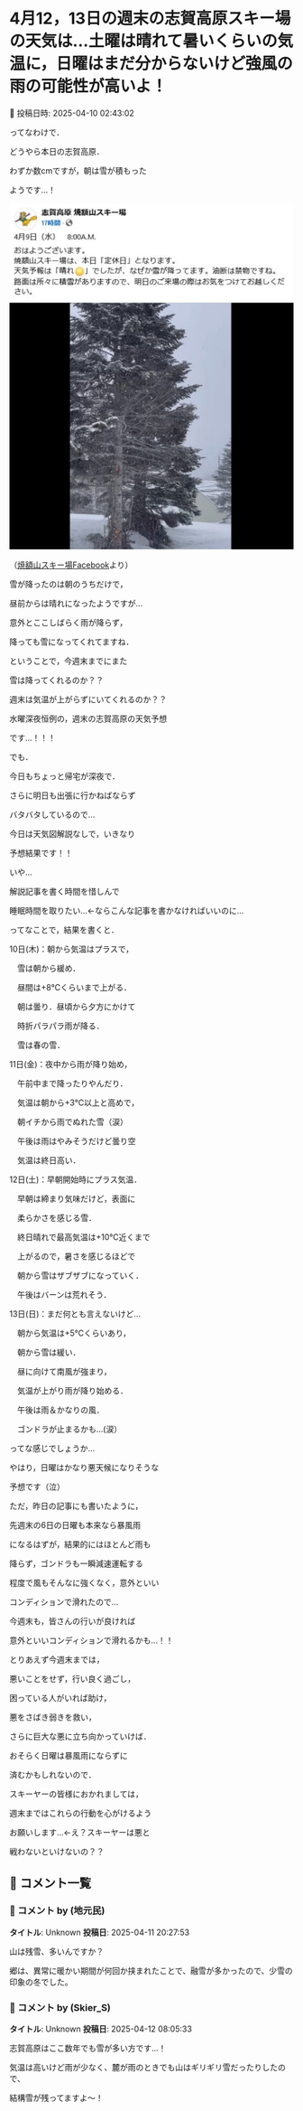 # 4月12，13日の週末の志賀高原スキー場の天気は…土曜は晴れて暑いくらいの気温に，日曜はまだ分からないけど強風の雨の可能性が高いよ！

📅 投稿日時: 2025-04-10 02:43:02

ってなわけで．


どうやら本日の志賀高原．


わずか数cmですが，朝は雪が積もった


ようです…！







![c64b185e8425a5ef4da048bd9504362b.jpg](images/c64b185e8425a5ef4da048bd9504362b.jpg)




（[焼額山スキー場Facebook](https://www.facebook.com/yakebitaiyama/videos/1172177687783329/)より）





雪が降ったのは朝のうちだけで，


昼前からは晴れになったようですが…


意外とここしばらく雨が降らず，


降っても雪になってくれてますね．





ということで，今週末までにまた


雪は降ってくれるのか？？


週末は気温が上がらずにいてくれるのか？？


水曜深夜恒例の，週末の志賀高原の天気予想


です…！！！





でも．


今日もちょっと帰宅が深夜で．


さらに明日も出張に行かねばならず


バタバタしているので…


今日は天気図解説なしで，いきなり


予想結果です！！





いや…


解説記事を書く時間を惜しんで


睡眠時間を取りたい…←ならこんな記事を書かなければいいのに…





ってなことで，結果を書くと．





10日(木)：朝から気温はプラスで，


　雪は朝から緩め．


　昼間は+8℃くらいまで上がる．


　朝は曇り．昼頃から夕方にかけて


　時折パラパラ雨が降る．


　雪は春の雪．





11日(金)：夜中から雨が降り始め，


　午前中まで降ったりやんだり．


　気温は朝から+3℃以上と高めで，


　朝イチから雨でぬれた雪（涙）


　午後は雨はやみそうだけど曇り空


　気温は終日高い．





12日(土)：早朝開始時にプラス気温．


　早朝は締まり気味だけど，表面に


　柔らかさを感じる雪．


　終日晴れで最高気温は+10℃近くまで


　上がるので，暑さを感じるほどで


　朝から雪はザブザブになっていく．


　午後はバーンは荒れそう．





13日(日)：まだ何とも言えないけど…


　朝から気温は+5℃くらいあり，


　朝から雪は緩い．


　昼に向けて南風が強まり，


　気温が上がり雨が降り始める．


　午後は雨＆かなりの風．


　ゴンドラが止まるかも…(涙）





ってな感じでしょうか…





やはり，日曜はかなり悪天候になりそうな


予想です（泣）





ただ，昨日の記事にも書いたように，


先週末の6日の日曜も本来なら暴風雨


になるはずが，結果的にはほとんど雨も


降らず，ゴンドラも一瞬減速運転する


程度で風もそんなに強くなく，意外といい


コンディションで滑れたので…


今週末も，皆さんの行いが良ければ


意外といいコンディションで滑れるかも…！！





とりあえず今週末までは，


悪いことをせず，行い良く過ごし，


困っている人がいれば助け，


悪をさばき弱きを救い，


さらに巨大な悪に立ち向かっていけば．


おそらく日曜は暴風雨にならずに


済むかもしれないので．


スキーヤーの皆様におかれましては，


週末まではこれらの行動を心がけるよう


お願いします…←え？スキーヤーは悪と


戦わないといけないの？？

## 💬 コメント一覧

### 💬 コメント by (地元民)
**タイトル**: Unknown
**投稿日**: 2025-04-11 20:27:53

山は残雪、多いんですか？

郷は、異常に暖かい期間が何回か挟まれたことで、融雪が多かったので、少雪の印象の冬でした。

### 💬 コメント by (Skier_S)
**タイトル**: Unknown
**投稿日**: 2025-04-12 08:05:33

志賀高原はここ数年でも雪が多い方です…！

気温は高いけど雨が少なく、麓が雨のときでも山はギリギリ雪だったりしたので、

結構雪が残ってますよ〜！

